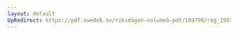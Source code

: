 ```yaml
---
layout: default
UpRedirect: https://pdf.swedeb.se/riksdagen-volumeG-pdf/199798/reg_199798/reg_199798_0383.pdf
---
```

